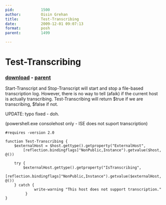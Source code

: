```yaml
---
pid:            1500
author:         Oisin Grehan
title:          Test-Transcribing
date:           2009-12-01 09:07:13
format:         posh
parent:         1499

---
```


# Test-Transcribing

### [download](Scripts\1500.ps1) - [parent](Scripts\1499.md)

Start-Transcript and Stop-Transcript will start and stop a file-based transcription log. However, there is no way to tell (afaik) if the current host is actually transcribing. Test-Transcribing will return $true if we are transcribing, $false if not.

UPDATE: typo fixed - doh.

(powershell.exe consolehost only - ISE does not suport transcription) 



```posh
#requires -version 2.0

function Test-Transcribing {
	$externalHost = $host.gettype().getproperty("ExternalHost",
		[reflection.bindingflags]"NonPublic,Instance").getvalue($host, @())

	try {
	    $externalHost.gettype().getproperty("IsTranscribing",
		[reflection.bindingflags]"NonPublic,Instance").getvalue($externalHost, @())
	} catch {
             write-warning "This host does not support transcription."
         }
}
```
